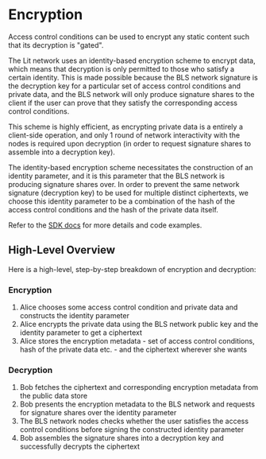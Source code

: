 # Encryption

Access control conditions can be used to encrypt any static content such that its decryption is "gated".

The Lit network uses an identity-based encryption scheme to encrypt data, which means that decryption is only permitted to those who satisfy a certain identity. This is made possible because the BLS network signature is the decryption key for a particular set of access control conditions and private data, and the BLS network will only produce signature shares to the client if the user can prove that they satisfy the corresponding access control conditions.

This scheme is highly efficient, as encrypting private data is a entirely a client-side operation, and only 1 round of network interactivity with the nodes is required upon decryption (in order to request signature shares to assemble into a decryption key).

The identity-based encryption scheme necessitates the construction of an identity parameter, and it is this parameter that the BLS network is producing signature shares over. In order to prevent the same network signature (decryption key) to be used for multiple distinct ciphertexts, we choose this identity parameter to be a combination of the hash of the access control conditions and the hash of the private data itself.

Refer to the [SDK docs](../SDK/Explanation/jwt-auth) for more details and code examples.

## High-Level Overview

Here is a high-level, step-by-step breakdown of encryption and decryption:

### Encryption

1. Alice chooses some access control condition and private data and constructs the identity parameter
2. Alice encrypts the private data using the BLS network public key and the identity parameter to get a ciphertext
3. Alice stores the encryption metadata - set of access control conditions, hash of the private data etc. - and the ciphertext wherever she wants

### Decryption

1. Bob fetches the ciphertext and corresponding encryption metadata from the public data store
2. Bob presents the encryption metadata to the BLS network and requests for signature shares over the identity parameter
3. The BLS network nodes checks whether the user satisfies the access control conditions before signing the constructed identity parameter
4. Bob assembles the signature shares into a decryption key and successfully decrypts the ciphertext